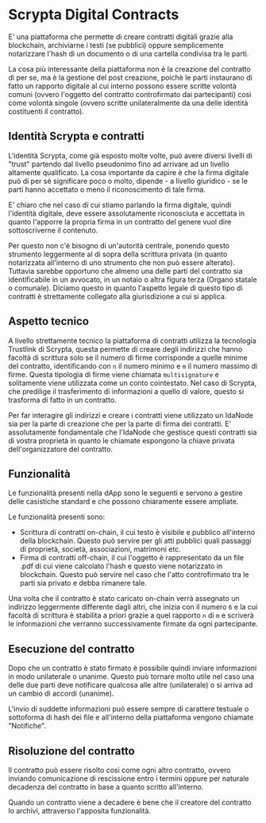 # Scrypta Digital Contracts

E' una piattaforma che permette di creare contratti digitali grazie alla blockchain, archiviarne i testi (se pubblici) oppure semplicemente notarizzare l'hash di un documento o di una cartella condivisa tra le parti.

La cosa più interessante della piattaforma non è la creazione del contratto di per se, ma è la gestione del post creazione, poichè le parti instaurano di fatto un rapporto digitale al cui interno possono essere scritte volontà comuni (ovvero l'oggetto del contratto controfirmato dai partecipanti) così come volontà singole (ovvero scritte unilateralmente da una delle identità costituenti il contratto).

## Identità Scrypta e contratti

L'identità Scrypta, come già esposto molte volte, può avere diversi livelli di "trust" partendo dal livello pseudonimo fino ad arrivare ad un livello altamente qualificato. La cosa importante da capire è che la firma digitale può di per sè significare poco o molto, dipende - a livello giuridico - se le parti hanno accettato o meno il riconoscimento di tale firma.

E' chiaro che nel caso di cui stiamo parlando la firma digitale, quindi l'identità digitale, deve essere assolutamente riconosciuta e accettata in quanto l'apporre la propria firma in un contratto del genere vuol dire sottoscriverne il contenuto.

Per questo non c'è bisogno di un'autorità centrale, ponendo questo strumento leggermente al di sopra della scrittura privata (in quanto notarizzata all'interno di uno strumento che non può essere alterato). Tuttavia sarebbe opportuno che almeno una delle parti del contratto sia identificabile in un avvocato, in un notaio o altra figura terza (Organo statale o comunale). Diciamo questo in quanto l'aspetto legale di questo tipo di contratti è strettamente collegato alla giurisdizione a cui si applica.

## Aspetto tecnico

A livello strettamente tecnico la piattaforma di contratti utilizza la tecnologia Trustlink di Scrypta, questa permette di creare degli indirizzi che hanno facoltà di scrittura solo se il numero di firme corrisponde a quelle minime del contratto, identificando con `n` il numero minimo e `m` il numero massimo di firme. Questa tipologia di firme viene chiamata `multisignature` e solitamente viene utilizzata come un conto cointestato. Nel caso di Scrypta, che predilige il trasferimento di informazioni a quello di valore, questo si trasforma di fatto in un contratto.

Per far interagire gli indirizzi e creare i contratti viene utilizzato un IdaNode sia per la parte di creazione che per la parte di firma dei contratti. E' assolutamente fondamentale che l'IdaNode che gestisce questi contratti sia di vostra proprietà in quanto le chiamate espongono la chiave privata dell'organizzatore del contratto.

## Funzionalità

Le funzionalità presenti nella dApp sono le seguenti e servono a gestire delle casistiche standard e che possono chiaramente essere ampliate.

Le funzionalità presenti sono:

- Scrittura di contratti on-chain, il cui testo è visibile e pubblico all'interno della blockchain. Questo può servire per gli atti pubblici quali passaggi di proprietà, società, associazioni, matrimoni etc. 
- Firma di contratti off-chain, il cui l'oggetto è rappresentato da un file .pdf di cui viene calcolato l'hash e questo viene notarizzato in blockchain. Questo può servire nel caso che l'atto controfirmato tra le parti sia privato e debba rimanere tale.

Una volta che il contratto è stato caricato on-chain verrà assegnato un indirizzo leggermente differente dagli altri, che inizia con il numero `6` e la cui facoltà di scrittura è stabilita a priori grazie a quel rapporto `n` di `m` e scriverà le informazioni che verranno successivamente firmate da ogni partecipante.

## Esecuzione del contratto

Dopo che un contratto è stato firmato è possibile quindi inviare informazioni in modo unilaterale o unanime. Questo può tornare molto utile nel caso una delle due parti deve notificare qualcosa alle altre (unilaterale) o si arriva ad un cambio di accordi (unanime).

L'invio di suddette informazioni può essere sempre di carattere testuale o sottoforma di hash dei file e all'interno della piattaforma vengono chiamate "Notifiche".

## Risoluzione del contratto

Il contratto può essere risolto così come ogni altro contratto, ovvero inviando comunicazione di rescissione entro i termini oppure per naturale decadenza del contratto in base a quanto scritto all'interno.

Quando un contratto viene a decadere è bene che il creatore del contratto lo archivi, attraverso l'apposita funzionalità.